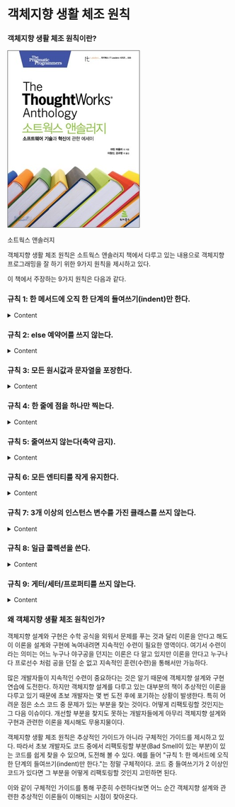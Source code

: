 # 객체지향 생활 체조 원칙
### 객체지향 생활 체조 원칙이란?

![xl](XL.jpeg)

소트웍스 앤솔러지

객체지향 생활 체조 원칙은 소트웍스 앤솔러지 책에서 다루고 있는 내용으로 객체지향 프로그래밍을 잘 하기 위한 9가지 원칙을 제시하고 있다.

이 책에서 주장하는 9가지 원칙은 다음과 같다. 

### 규칙 1: 한 메서드에 오직 한 단계의 들여쓰기(indent)만 한다.

<details>
<summary>Content</summary>

```java
public class Test {
    
    public void sayHello(String name, String message) {
        if ("진우".equals(name)) {
            if (!message.isEmpty()) {
                System.out.println("Hello, " + name + ", " + message +"!");
            } else {
                System.out.println("Hello, " + name + "!");
            }
        }
    }
    
}
```

<details>
<summary>규칙 1 Refactoring</summary>

```java
public class Test {

    public void newSayHello(String name, String message) {
        if ("진우".equals(name)) {
            printMessage(name, message);
        }
    }

    public void printMessage(String name, String message) {
        if (!message.isEmpty()) {
            System.out.println("Hello, " + name + ", " + message +"!");
        } else {
            System.out.println("Hello, " + name + "!");
        }
    }
    
}
```
> 메서드당 들여쓰기 한 번으로 얻을 수 있는 이점은 가독성, 재사용, 쉬운 버그 판별 등이 있다.
</details>
</details>

### 규칙 2: else 예약어를 쓰지 않는다.

<details>
<summary>Content</summary>

```java
public class Test {

    public void sayHello(String name, String message) {
        if (!message.isEmpty()) {
            System.out.println("Hello, " + name + ", " + message + "!");
        } else {
            System.out.println("Hello, " + name + "!");
        }
    }
    
}
```

<details>
<summary>규칙 2 Refactoring</summary>

```java
public class Test {

    public void newSayHello(String name, String message) {
        if (!message.isEmpty()) {
            System.out.println("Hello, " + name + ", " + message + "!");
            return;
        }
        System.out.println("Hello, " + name + "!");
    }

}
```
>  이 원칙의 제시의도는 한 메소드에서 발생하는 분기문을 줄이자는 것이다. <br/>
> 분기문을 많이 가지고 있는 메소드는 많은 기능을 가지고 있을 확률이 높다. <br/>
> 메소드를 분리하거나, 객체지향적인 구조를 적용해 분기문을 줄일 수 있다. <br/>
> 이는 결국 설계관점에서의 개선을 의미한다. <br/>
> else 키워드는 **조건을 만족하지 않을 때** 를 전제하고 시작하기에 가독성이 떨어질 수 밖에 없다.<br/> 
> if 조건을 만족하지 않는 모든 경우 를 의미하기 때문에, 코드를 읽을 때 양 쪽을 함께 생각해야 한다. <br/>
> 또한 오류가 발생할 확률도 높다.<br/>
> else문 제거의 효과적인 방법은 elarly return 구조를 적용하는 것이다.<br/>
</details>
</details>

### 규칙 3: 모든 원시값과 문자열을 포장한다.

<details>
<summary>Content</summary>

```java
public class User {
    
    private String name;
    private int age;

    public User(String nameValue, String ageValue) {
        int age = Integer.parseInt(ageValue);
        validateAge(age);
        validateName(nameValue);
        this.name = nameValue;
        this.age = age;
    }

    private void validateName(String name) {
        if (name.length() < 2) {
            throw new RuntimeException("이름은 두 글자 이상이어야 합니다.");
        }
    }

    private void validateAge(int age) {
        if (age < 0) {
            throw new RuntimeException("나이는 0살부터 시작합니다.");
        }
    }
    
}
```

<details>
<summary>규칙 3 Refactoring</summary>

```java
public class User {
    
    private Name name;
    private Age age;

    public User(String name, String age) {
        this.name = new Name(name);
        this.age = new Age(age);
    }
    
}

public class Name {
    
    private String name;

    // User에서 처리하던 validateName을 Name에서 처리한다.
    public Name(String name) {
        if (name.length() < 2) {
            throw new RuntimeException("이름은 두 글자 이상이어야 합니다.");
        }
        this.name = name;
    }
    
}

public class Age() {
    
    private int age;

    // User에서 처리하던 validateAge를 Age에서 처리한다.
    public Age(String input) {
        int age = Integer.parseInt(input);
        if(age < 0) {
            throw new RuntimeException("나이는 0살부터 시작합니다.");
        }
    }
    
}
```
> 유효성 검증을 비롯한 이름, 나이 값에 대한 상태값을 User에게 넘기지 않고 스스로 관리할 수 있게 되었다.</br>
> 책임이 명확해졌다.
</details>
</details>

### 규칙 4: 한 줄에 점을 하나만 찍는다.

<details>
<summary>Content</summary>

```java
public class MemberService {
    
    public getFirstOrderProductName(String memberId) {

        Member member = memberRepository.findById(memberId);
        
        String firstOrderProductName = member.getOrderHistory().get(0).getOrder().getProduct().getName();

    }
    
}

public class Member {

    private String id;
    private List<Order> orders;

}

public class Order {
 
    private Product productName;
    
}

public class Product {
    
    private String name;
    
}
```

<details>
<summary>규칙 4 Refactoring</summary>

```java
public class ProductService {
    
    public String getFirstOrderProductName(Long productId) {
        
        Product product = productRepository.findTopById(productId);
        return product.getName();
        
    }

}

public class Member {

    private String id;
    private List<Order> orders;

}

public class Order {

    private Product productName;

}

public class Product {

    private String name;

}
```
> 점을 하나만 찍으라는 것은 단순히 라인에 존재하는 점의 개수를 헤아려 줄이라는 의미는 아니다. </br>
> 점을 찍는 행위는 필드나 메소드를 통해 인스턴스에 접근하는 행위를 의미한다. </br>
> 점의 개수가 많다는 것은 대상 객체의 내부에 깊이 접근하겠다는 의도를 드러내게 되고, 이는 호출자와 피호출자 사이에 강한 결합도가 형성되었다는 것을 의미한다.
</details>
</details>

### 규칙 5: 줄여쓰지 않는다(축약 금지).

<details>
<summary>Content</summary>

```javascript
const btnName = "ABC";
```

<details>
<summary>규칙 5 Refactoring</summary>

```javascript
const buttonName = "ABC";
```
</details>
</details>


### 규칙 6: 모든 엔티티를 작게 유지한다.

<details>
<summary>Content</summary>

이 원칙에서 칭하는 엔티티는 클래스, 패키지를 통틀어 업무적 구분을 갖는 단위를 의미한다.

> **작은 엔티티** 라고 판단할 수 있는 대략적인 기준은 다음과 같다. <br/>
> - 50줄 이하의 클래스 <br/>
> - 10개 이하의 파일을 갖는 패키지 <br/>
>
> 엔티티를 작성할 때 하나의 목적을 염두하고 설계하라는 의미이다. <br/>
> SOLID 원칙중 '단일 책임 원칙' 과도 상통한다. <br/>
> 먼저 클래스의 크기를 줄여 분리하기 시작하면, 작은 역할을 하게 될 것이다. <br/>
> 이 때 작은 역할을 통해 이루려는 하나의 목적을 도출할 수 있다. <br/>
> 그 목적을 이루기 위한 클래스들을 모아 패키지로 구성하면 된다. <br/>

</details>

### 규칙 7: 3개 이상의 인스턴스 변수를 가진 클래스를 쓰지 않는다.

<details>
<summary>Content</summary>

> 클래스의 인스턴수 변수를 제한하라는 지침이다. </br>
> 여기서의 인스턴수 변수는 원시타입, 또는 컬렉션과 같이 기본 또는 자료구조형의 변수를 의미한다. </br>
> 클래스의 인스턴수 변수는 클래스가 관리하는 **상태** 를 의미한다. </br>
> 클래스의 상태는 클래스의 정체성을 나타내는 요소이다. </br>
> 이 상태의 종류가 많다는 것은 클래스가 여러 종류의 정체성을 가지고 설계되었다는 것을 의미한다. </br>
> 이 지침은 원칙의 세 번째 지침인 **모든 원시값과 문자열을 포장한다** 의 내용과 통한다. </br>
</details>

### 규칙 8: 일급 콜렉션을 쓴다.

<details>
<summary>Content</summary>

> 콜렉션을 포함한 클래스는 반드시 다른 멤버 변수가 없어야 한다. </br>
> 각 콜렉션은 그 자체로 포장돼 있으므로 이제 콜렉션과 관련된 동작은 근거지가 마련된셈이다. </br>
> 상태와 행위를 한곳에서 관리한다. </br>
> 이는 인스턴스 변수에 대한 규칙의 확실한 확장이지만 그 자체를 위해서도 중요하다. </br>
> 콜렉션은 실로 매우 유용한 원시 타입이고 많은 동작이 있지만 후임 프로그래머나 유지보수 담당자에 의미적 의도나 단초는 거의 없다.</br>
[일급 컬렉션 (First Class Collection)의 소개와 써야할 이유](https://jojoldu.tistory.com/412)

```java
public class Member {
    
    private Map<String, Integer> products = new HashMap<>();
    
    public void addProduct(String productName, Integer quantity) {
        products.put(productName, quantity);
    }
    
}
```

<details>
<summary>규칙 8 Refactoring</summary>

```java
public class Member {

    private final Bucket bucket;
    
    public Member(Bucket bucket) {
        this.bucket = bucket;
    }

    public void addProduct(String productName, Integer quantity) {
        bucket.addProduct(productName, quantity);
    }
    
}

public class Bucket {

    private final Map<String, Integer> products;

    public Bucket() {
        products = new HashMap<>();
    }
    
    public Map<String, Integer> getProducts() {
        return Collections.unmodifiableMap(products);
    }
    
    public void addProduct(String productName, Integer quantity) {
        products.put(productName, quantity);
    }
    
}
```
</details>
</details>

### 규칙 9: 게터/세터/프로퍼티를 쓰지 않는다.

<details>
<summary>Content</summary>

```java
public class ProductService {
    
    public boolean isProductAvailable(Product product) {
        return product.getPrice() > 0;
    }
    
}

public class Product {
    
    private double price;
    
    public double getPrice() {
        return price;
    }
    
}
```
<details>
<summary>규칙 9 Refactoring</summary>

```java
public class ProductService {

    public boolean isProductAvailable(Product product) {
        return product.isAvailable();
    }

}

public class Product {

    private double price;

    public boolean isAvailable() {
        return price > 0;
    }

}
```
>  getter를 제거한 로직으로 코드를 리팩토링 해 보았다. <br/>
> 가장먼저 눈에 띄는 큰 변화는 조건문의 문장을 굳이 해석해서 의미를 판단할 필요가 없어졌다는 점이다.<br/> 
> product.isAvailable() 라는 문장은 직관적으로 쉽게 해석된다.<br/>
> 정보를 주지말고, 정보에 관련 된 처리를 가지고 있는 당사자 책임을 가진다.<br/>
> 값의 노출을 없엘 수 있다. <br/>
</details>
</details>

### 왜 객체지향 생활 체조 원칙인가?
객체지향 설계와 구현은 수학 공식을 외워서 문제를 푸는 것과 달리 이론을 안다고 해도 이 이론을 설계와 구현에 녹여내려면 지속적인 수련이 필요한 영역이다.
여기서 수련이라는 의미는 어느 누구나 야구공을 던지는 이론은 다 알고 있지만 이론을 안다고 누구나 다 프로선수 처럼 공을 던질 순 없고 지속적인 훈련(수련)을 통해서만 가능하다.

많은 개발자들이 지속적인 수련이 중요하다는 것은 알기 때문에 객체지향 설계와 구현 연습에 도전한다.
하지만 객체지향 설계를 다루고 있는 대부분의 책이 추상적인 이론을 다루고 있기 때문에 초보 개발자는 몇 번 도전 후에 포기하는 상황이 발생한다.
특히 어려운 점은 소스 코드 중 문제가 있는 부분을 찾는 것이다. 어떻게 리팩토링할 것인지는 그 다음 이슈이다.
개선할 부분을 찾지도 못하는 개발자들에게 아무리 객체지향 설계와 구현과 관련한 이론을 제시해도 무용지물이다.

객체지향 생활 체조 원칙은 추상적인 가이드가 아니라 구체적인 가이드를 제시하고 있다.
따라서 초보 개발자도 코드 중에서 리팩토링할 부분(Bad Smell이 있는 부분)이 있는 코드를 쉽게 찾을 수 있으며, 도전해 볼 수 있다.
예를 들어 "규칙 1: 한 메서드에 오직 한 단계의 들여쓰기(indent)만 한다."는 정말 구체적이다.
코드 중 들여쓰기가 2 이상인 코드가 있다면 그 부분을 어떻게 리팩토링할 것인지 고민하면 된다.

이와 같이 구체적인 가이드를 통해 꾸준히 수련하다보면 어느 순간 객체지향 설계와 관련한 추상적인 이론들이 이해되는 시점이 찾아온다.
